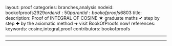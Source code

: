 layout: proof
categories: branches,analysis
nodeid: bookofproofs$2929
orderid: 50
parentid: bookofproofs$6803
title: 
description:  Proof of INTEGRAL OF COSINE &#9733; graduate maths &#10004; step by step &#10010; by the axiomatic method &#10140; visit BookOfProofs now!
references: 
keywords: cosine,integral,proof
contributors: bookofproofs

---


---
